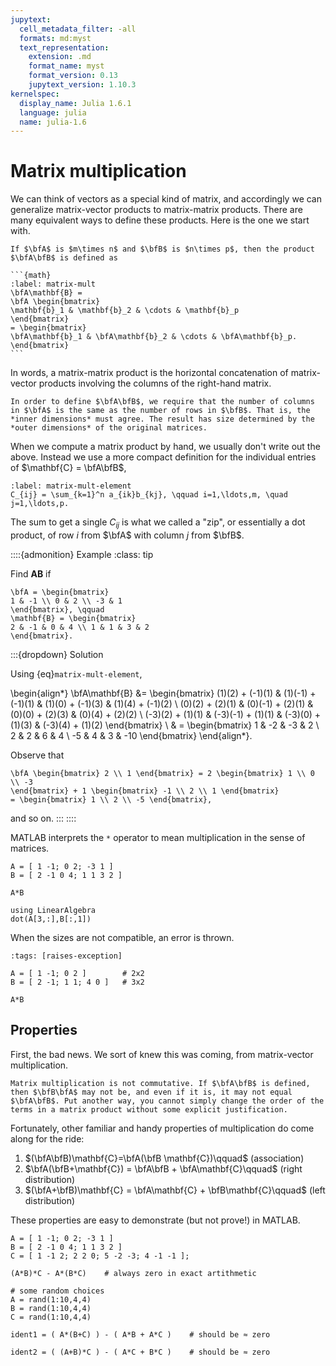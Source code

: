```yaml
---
jupytext:
  cell_metadata_filter: -all
  formats: md:myst
  text_representation:
    extension: .md
    format_name: myst
    format_version: 0.13
    jupytext_version: 1.10.3
kernelspec:
  display_name: Julia 1.6.1
  language: julia
  name: julia-1.6
---
```


# Matrix multiplication

We can think of vectors as a special kind of matrix, and accordingly we can generalize matrix-vector products to matrix-matrix products. There are many equivalent ways to define these products. Here is the one we start with.

````{proof:definition} Matrix times matrix
If $\bfA$ is $m\times n$ and $\bfB$ is $n\times p$, then the product $\bfA\bfB$ is defined as

```{math}
:label: matrix-mult
\bfA\mathbf{B} =
\bfA \begin{bmatrix}
\mathbf{b}_1 & \mathbf{b}_2 & \cdots & \mathbf{b}_p
\end{bmatrix}
= \begin{bmatrix}
\bfA\mathbf{b}_1 & \bfA\mathbf{b}_2 & \cdots & \bfA\mathbf{b}_p.
\end{bmatrix}
```
````

In words, a matrix-matrix product is the horizontal concatenation of matrix-vector products involving the columns of the right-hand matrix.

```{warning}
In order to define $\bfA\bfB$, we require that the number of columns in $\bfA$ is the same as the number of rows in $\bfB$. That is, the *inner dimensions* must agree. The result has size determined by the *outer dimensions* of the original matrices.
```

When we compute a matrix product by hand, we usually don't write out the above. Instead we use a more compact definition for the individual entries of $\mathbf{C} = \bfA\bfB$,

```{math}
:label: matrix-mult-element
C_{ij} = \sum_{k=1}^n a_{ik}b_{kj}, \qquad i=1,\ldots,m, \quad j=1,\ldots,p.
```

The sum to get a single $C_{ij}$ is what we called a "zip", or essentially a dot product, of row $i$ from $\bfA$ with column $j$ from $\bfB$.

::::{admonition} Example
:class: tip

Find $\mathbf{A}\mathbf{B}$ if

```{math}
\bfA = \begin{bmatrix}
1 & -1 \\ 0 & 2 \\ -3 & 1
\end{bmatrix}, \qquad
\mathbf{B} = \begin{bmatrix}
2 & -1 & 0 & 4 \\ 1 & 1 & 3 & 2
\end{bmatrix}.
```

:::{dropdown} Solution

Using {eq}`matrix-mult-element`,

\begin{align*}
\bfA\mathbf{B} &= \begin{bmatrix}
(1)(2) + (-1)(1) & (1)(-1) + (-1)(1) & (1)(0) + (-1)(3) & (1)(4) + (-1)(2) \\
(0)(2) + (2)(1) & (0)(-1) + (2)(1) & (0)(0) + (2)(3) & (0)(4) + (2)(2) \\
(-3)(2) + (1)(1) & (-3)(-1) + (1)(1) & (-3)(0) + (1)(3) & (-3)(4) + (1)(2)
\end{bmatrix} \\
& = \begin{bmatrix}
1 & -2 & -3 & 2 \\ 2 & 2 & 6 & 4 \\ -5 & 4 & 3 & -10
\end{bmatrix}
\end{align*}.

Observe that

```{math}
\bfA \begin{bmatrix} 2 \\ 1 \end{bmatrix} = 2 \begin{bmatrix} 1 \\ 0 \\ -3
\end{bmatrix} + 1 \begin{bmatrix} -1 \\ 2 \\ 1 \end{bmatrix}
= \begin{bmatrix} 1 \\ 2 \\ -5 \end{bmatrix},
```

and so on.
:::
::::

MATLAB interprets the `*` operator to mean multiplication in the sense of matrices.

```{code-cell}
A = [ 1 -1; 0 2; -3 1 ]
B = [ 2 -1 0 4; 1 1 3 2 ]

A*B

using LinearAlgebra
dot(A[3,:],B[:,1])
```

When the sizes are not compatible, an error is thrown.

```{code-cell}
:tags: [raises-exception]

A = [ 1 -1; 0 2 ]        # 2x2
B = [ 2 -1; 1 1; 4 0 ]   # 3x2

A*B
```

## Properties

First, the bad news. We sort of knew this was coming, from matrix-vector multiplication.

```{warning}
Matrix multiplication is not commutative. If $\bfA\bfB$ is defined, then $\bfB\bfA$ may not be, and even if it is, it may not equal $\bfA\bfB$. Put another way, you cannot simply change the order of the terms in a matrix product without some explicit justification.
```

Fortunately, other familiar and handy properties of multiplication do come along for the ride:

1. $(\bfA\bfB)\mathbf{C}=\bfA(\bfB \mathbf{C})\qquad$  (association)
2. $\bfA(\bfB+\mathbf{C}) = \bfA\bfB + \bfA\mathbf{C}\qquad$  (right distribution)
3. $(\bfA+\bfB)\mathbf{C} = \bfA\mathbf{C} + \bfB\mathbf{C}\qquad$   (left distribution)

These properties are easy to demonstrate (but not prove!) in MATLAB. 

```{code-cell}
A = [ 1 -1; 0 2; -3 1 ]
B = [ 2 -1 0 4; 1 1 3 2 ]
C = [ 1 -1 2; 2 2 0; 5 -2 -3; 4 -1 -1 ];
```

```{code-cell}
(A*B)*C - A*(B*C)    # always zero in exact artithmetic
```

```{code-cell}
# some random choices
A = rand(1:10,4,4)
B = rand(1:10,4,4)
C = rand(1:10,4,4)

ident1 = ( A*(B+C) ) - ( A*B + A*C )    # should be ≈ zero
```

```{code-cell}
ident2 = ( (A+B)*C ) - ( A*C + B*C )    # should be ≈ zero
```
